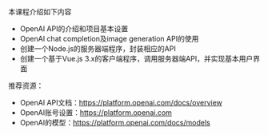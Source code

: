本课程介绍如下内容
* OpenAI API的介绍和项目基本设置
* OpenAI chat completion及image generation API的使用
* 创建一个Node.js的服务器端程序，封装相应的API
* 创建一个基于Vue.js 3.x的客户端程序，调用服务器端API，并实现基本用户界面

推荐资源：
* OpenAI API文档：https://platform.openai.com/docs/overview
* OpenAI账号设置：https://platform.openai.com
* OpenAI的模型：https://platform.openai.com/docs/models

